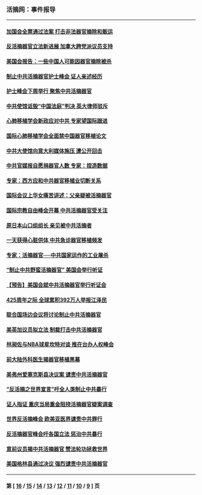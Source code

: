 ### 活摘网：事件报导
---
#### [加国会全票通过法案 打击非法器官摘除和贩运](../../pages/nf5877/n13884924.md?01290430) 
#### [反活摘器官立法新进展 加拿大跨党派议员支持](../../pages/nf5877/n13876061.md?01290430) 
#### [美国会报告：一些中国人可能因器官摘除被杀](../../pages/nf5877/n13867964.md?01290430) 
#### [制止中共活摘器官护士峰会 证人亲述经历](../../pages/nf5877/n13859007.md?01290430) 
#### [护士峰会下周举行 聚焦中共活摘器官](../../pages/nf5877/n13855418.md?01290430) 
#### [中共使馆诋毁“中国法庭”判决 英大律师驳斥](../../pages/nf5877/n13833945.md?01290430) 
#### [心肺移植学会新政应对中共 专家望国际跟进](../../pages/nf5877/n13829043.md?01290430) 
#### [国际心肺移植学会全面禁中国器官移植论文](../../pages/nf5877/n13827785.md?01290430) 
#### [中共大使馆向意大利媒体施压 遭公开回击](../../pages/nf5877/n13826038.md?01290430) 
#### [中共官媒报自愿捐器官人数 专家：捏造数据](../../pages/nf5877/n13814130.md?01290430) 
#### [专家：西方应和中共器官移植业切断关系](../../pages/nf5877/n13772828.md?01290430) 
#### [国际会议上华女痛苦讲述：父亲疑被活摘器官](../../pages/nf5877/n13771583.md?01290430) 
#### [国际宗教自由峰会开幕 中共活摘器官受关注](../../pages/nf5877/n13769995.md?01290430) 
#### [原日本山口组组长 亲见被中共活摘者](../../pages/nf5877/n13767360.md?01290430) 
#### [一天获得心脏供体 中共急诊器官移植频发](../../pages/nf5877/n13764689.md?01290430) 
#### [专家：活摘器官──中共国家运作的工业屠杀](../../pages/nf5877/n13761178.md?01290430) 
#### [“制止中共野蛮活摘器官” 美国会举行听证](../../pages/nf5877/n13735831.md?01290430) 
#### [【预告】美国会就中共活摘器官举行听证会](../../pages/nf5877/n13732843.md?01290430) 
#### [425周年之际 全球累积392万人举报江泽民](../../pages/nf5877/n13719232.md?01290430) 
#### [联合国场边会议将讨论制止中共活摘器官](../../pages/nf5877/n13656361.md?01290430) 
#### [美英加议员拟立法 制裁打击中共活摘器官](../../pages/nf5877/n13430251.md?01290430) 
#### [林昶佐与NBA球星坎特对谈 推在台办人权峰会](../../pages/nf5877/n13414467.md?01290430) 
#### [前大陆外科医生揭器官移植黑幕](../../pages/nf5877/n13401416.md?01290430) 
#### [美弗州爱塞克斯县决议案 谴责中共活摘器官](../../pages/nf5877/n13320919.md?01290430) 
#### [“反活摘之世界宣言”吁全人类制止中共暴行](../../pages/nf5877/n13259730.md?01290430) 
#### [证人指证 重庆当局重金阻挠活摘器官疑案调查](../../pages/nf5877/n13259127.md?01290430) 
#### [世界反活摘峰会 欧美亚医界谴责中共罪行](../../pages/nf5877/n13253550.md?01290430) 
#### [反活摘器官峰会吁各国立法 惩治中共暴行](../../pages/nf5877/n13245052.md?01290430) 
#### [意前议员揭中共活摘器官 赞法轮功拯救世界](../../pages/nf5877/n13203445.md?01290430) 
#### [美国格林县通过决议 强烈谴责中共活摘器官](../../pages/nf5877/n13119367.md?01290430) 

---
#### 第 [ [16](./16.md?01290430) / [15](./15.md?01290430) / [14](./14.md?01290430) / [13](./13.md?01290430) / [12](./12.md?01290430) / [11](./11.md?01290430) / [10](./10.md?01290430) / [9](./9.md?01290430) ] 页
